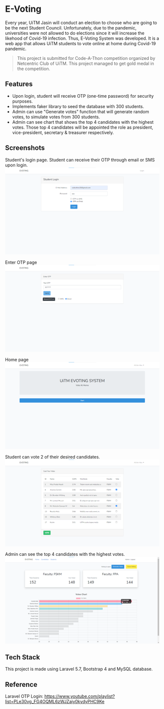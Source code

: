 # E-Voting

Every year, UiTM Jasin will conduct an election to choose who are going to be the next Student Council. Unfortunately, due to the pandemic, universities were not allowed to do elections since it will increase the likehood of Covid-19 infection. Thus, E-Voting System was developed. It is a web app that allows UiTM students to vote online at home during Covid-19 pandemic.

>This project is submitted for Code-A-Thon competition organized by Netcentric Club of UiTM.
This project managed to get gold medal in the competition.

## Features

- Upon login, student will receive OTP (one-time password) for security purposes.
- Implements faker library to seed the database with 300 students.
- Admin can use "Generate votes" function that will generate random votes, to simulate votes from 300 students.
- Admin can see chart that shows the top 4 candidates with the highest votes. Those top 4 candidates will be appointed the role as president, vice-president, secretary & treasurer respectively.

## Screenshots

Student's login page. Student can receive their OTP through email or SMS upon login.
![Student login](docs/student_login.png)

Enter OTP page
![Enter OTP](docs/enter_otp.png)

Home page
![Home page](docs/home_page.png)

Student can vote 2 of their desired candidates.
![Vote 2 candidates](docs/vote_candidate.png)

Admin can see the top 4 candidates with the highest votes.
![Votes chart](docs/votes_chart.png)

## Tech Stack

This project is made using Laravel 5.7, Bootstrap 4 and MySQL database.

## Reference

Laravel OTP Login: https://www.youtube.com/playlist?list=PLe30vg_FG4OQML6zWJZajy0kydyPHC9Ke
